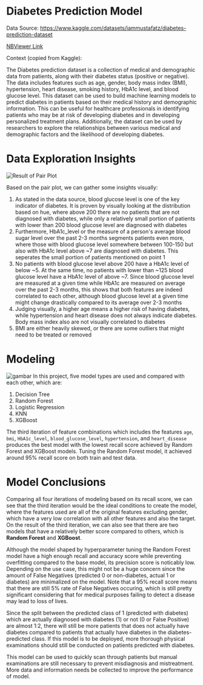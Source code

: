 # Diabetes Prediction Model
Data Source: https://www.kaggle.com/datasets/iammustafatz/diabetes-prediction-dataset

[NBViewer Link](https://nbviewer.org/github/mezkymy/diabetes-prediction/blob/main/Diabetes_Prediction.ipynb)

Context (copied from Kaggle):

The Diabetes prediction dataset is a collection of medical and demographic data from patients, along with their diabetes status (positive or negative). The data includes features such as age, gender, body mass index (BMI), hypertension, heart disease, smoking history, HbA1c level, and blood glucose level. This dataset can be used to build machine learning models to predict diabetes in patients based on their medical history and demographic information. This can be useful for healthcare professionals in identifying patients who may be at risk of developing diabetes and in developing personalized treatment plans. Additionally, the dataset can be used by researchers to explore the relationships between various medical and demographic factors and the likelihood of developing diabetes.


# Data Exploration Insights
![Result of Pair Plot](https://github.com/mezkymy/diabetes-prediction/assets/79908491/40382d26-6d93-43fa-9b87-21872d80080c)

Based on the pair plot, we can gather some insights visually:
1. As stated in the data source, blood glucose level is one of the key indicator of diabetes. It is proven by visually looking at the distribution based on hue, where above 200 there are no patients that are not diagnosed with diabetes, while only a relatively small portion of patients with lower than 200 blood glucose level are diagnosed with diabetes
2. Furthermore, HbA1c_level or the measure of a person's average blood sugar level over the past 2-3 months segments patients even more, where those with blood glucose level somewhere between 100-150 but also with HbA1c level above ~7 are diagnosed with diabetes. This seperates the small portion of patients mentioned on point 1
3. No patients with blood glucose level above 200 have a HbA1c level of below ~5. At the same time, no patients with lower than ~125 blood glucose level have a HbA1c level of above ~7. Since blood glucose level are measured at a given time while HbA1c are measured on average over the past 2-3 months, this shows that both features are indeed correlated to each other, although blood glucose level at a given time might change drastically compared to its average over 2-3 months
4. Judging visually, a higher age means a higher risk of having diabetes, while hypertension and heart disease does not always indicate diabetes. Body mass index also are not visually correlated to diabetes
5. BMI are either heavily skewed, or there are some outliers that might need to be treated or removed

# Modeling
![gambar](https://github.com/mezkymy/diabetes-prediction/assets/79908491/0ad25d10-299f-4a3b-ba0a-2846c89cdc56)
In this project, five model types are used and compared with each other, which are:
1. Decision Tree
2. Random Forest
3. Logistic Regression
4. KNN
5. XGBoost

The third iteration of feature combinations which includes the features `age`, `bmi`, `HbA1c_level`, `blood_glucose_level`, `hypertension`, and `heart_disease` produces the best model with the lowest recall score achieved by Random Forest and XGBoost models. Tuning the Random Forest model, it achieved around 95% recall score on both train and test data. 

# Model Conclusions
Comparing all four iterations of modeling based on its recall score, we can see that the third iteration would be the ideal conditions to create the model, where the features used are all of the original features excluding gender, which have a very low correlation with all other features and also the target. On the result of the third iteration, we can also see that there are two models that have a relatively better score compared to others, which is **Random Forest** and **XGBoost**.

Although the model shaped by hyperparameter tuning the Random Forest model have a high enough recall and accuracy score while preventing overfitting compared to the base model, its precision score is noticably low. Depending on the use case, this might not be a huge concern since the amount of False Negatives (predicted 0 or non-diabetes, actual 1 or diabetes) are minimalized on the model. Note that a 95% recall score means that there are still 5% rate of False Negatives occuring, which is still pretty significant considering that for medical purposes failing to detect a disease may lead to loss of lives.

Since the split between the predicted class of 1 (predicted with diabetes) which are actually diagnosed with diabetes (1) or not (0 or False Positive) are almost 1:2, there will still be more patients that does not actually have diabetes compared to patients that actually have diabetes in the diabetes-predicted class. If this model is to be deployed, more thorough physical examinations should still be conducted on patients predicted with diabetes. 

This model can be used to quickly scan through patients but manual examinations are still necessary to prevent misdiagnosis and mistreatment. More data and information needs be collected to improve the performance of model.

